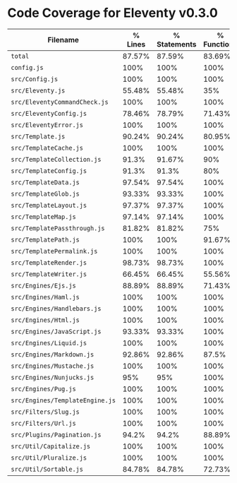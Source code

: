 # Code Coverage for Eleventy v0.3.0

| Filename                        | % Lines | % Statements | % Functions | % Branches |
| ------------------------------- | ------- | ------------ | ----------- | ---------- |
| `total`                         | 87.57%  | 87.59%       | 83.69%      | 82%        |
| `config.js`                     | 100%    | 100%         | 100%        | 100%       |
| `src/Config.js`                 | 100%    | 100%         | 100%        | 100%       |
| `src/Eleventy.js`               | 55.48%  | 55.48%       | 35%         | 31.25%     |
| `src/EleventyCommandCheck.js`   | 100%    | 100%         | 100%        | 87.5%      |
| `src/EleventyConfig.js`         | 78.46%  | 78.79%       | 71.43%      | 62.5%      |
| `src/EleventyError.js`          | 100%    | 100%         | 100%        | 100%       |
| `src/Template.js`               | 90.24%  | 90.24%       | 80.95%      | 83.16%     |
| `src/TemplateCache.js`          | 100%    | 100%         | 100%        | 100%       |
| `src/TemplateCollection.js`     | 91.3%   | 91.67%       | 90%         | 80%        |
| `src/TemplateConfig.js`         | 91.3%   | 91.3%        | 80%         | 93.75%     |
| `src/TemplateData.js`           | 97.54%  | 97.54%       | 100%        | 78.13%     |
| `src/TemplateGlob.js`           | 93.33%  | 93.33%       | 100%        | 87.5%      |
| `src/TemplateLayout.js`         | 97.37%  | 97.37%       | 100%        | 93.75%     |
| `src/TemplateMap.js`            | 97.14%  | 97.14%       | 100%        | 83.33%     |
| `src/TemplatePassthrough.js`    | 81.82%  | 81.82%       | 75%         | 0%         |
| `src/TemplatePath.js`           | 100%    | 100%         | 91.67%      | 100%       |
| `src/TemplatePermalink.js`      | 100%    | 100%         | 100%        | 100%       |
| `src/TemplateRender.js`         | 98.73%  | 98.73%       | 100%        | 94.12%     |
| `src/TemplateWriter.js`         | 66.45%  | 66.45%       | 55.56%      | 62.5%      |
| `src/Engines/Ejs.js`            | 88.89%  | 88.89%       | 71.43%      | 75%        |
| `src/Engines/Haml.js`           | 100%    | 100%         | 100%        | 100%       |
| `src/Engines/Handlebars.js`     | 100%    | 100%         | 100%        | 100%       |
| `src/Engines/Html.js`           | 100%    | 100%         | 100%        | 100%       |
| `src/Engines/JavaScript.js`     | 93.33%  | 93.33%       | 100%        | 100%       |
| `src/Engines/Liquid.js`         | 100%    | 100%         | 100%        | 83.33%     |
| `src/Engines/Markdown.js`       | 92.86%  | 92.86%       | 87.5%       | 80%        |
| `src/Engines/Mustache.js`       | 100%    | 100%         | 100%        | 100%       |
| `src/Engines/Nunjucks.js`       | 95%     | 95%          | 100%        | 75%        |
| `src/Engines/Pug.js`            | 100%    | 100%         | 100%        | 75%        |
| `src/Engines/TemplateEngine.js` | 100%    | 100%         | 100%        | 100%       |
| `src/Filters/Slug.js`           | 100%    | 100%         | 100%        | 100%       |
| `src/Filters/Url.js`            | 100%    | 100%         | 100%        | 100%       |
| `src/Plugins/Pagination.js`     | 94.2%   | 94.2%        | 88.89%      | 88.46%     |
| `src/Util/Capitalize.js`        | 100%    | 100%         | 100%        | 100%       |
| `src/Util/Pluralize.js`         | 100%    | 100%         | 100%        | 100%       |
| `src/Util/Sortable.js`          | 84.78%  | 84.78%       | 72.73%      | 94.44%     |
